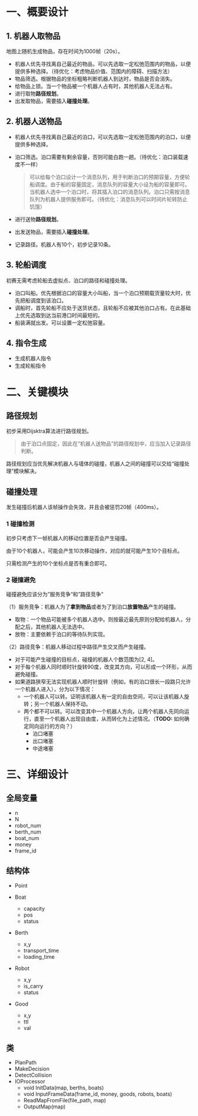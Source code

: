 # 一、概要设计

## 1. 机器人取物品

地图上随机生成物品，存在时间为1000帧（20s）。

- 机器人优先寻找离自己最近的物品，可以先选取一定松弛范围内的物品，以便提供多种选择。（待优化：考虑物品价值、范围内的障碍、扫描方法）
- 物品筛选。根据物品的坐标粗略判断机器人到达时，物品是否会消失。
- 给物品上锁。当一个物品被一个机器人占有时，其他机器人无法占有。
- 进行取物**路径规划**。
- 出发取物品，需要插入**碰撞处理**。

## 2. 机器人送物品

- 机器人优先寻找离自己最近的泊口，可以先选取一定松弛范围内的泊口，以便提供多种选择。

- 泊口筛选。泊口需要有剩余容量，否则可能白跑一趟。（待优化：泊口装载速度不一样）

  > 可以给每个泊口设计一个消息队列，用于判断泊口的预期容量，方便轮船调度。由于船的容量固定，消息队列的容量大小设为船的容量即可。当机器人选中一个泊口时，将其插入泊口的消息队列。泊口只需按消息队列为机器人提供服务即可。（待优化：消息队列可以时间片轮转防止饥饿）

- 进行送物**路径规划**。

- 出发送物品，需要插入**碰撞处理**。

- 记录路径。机器人有10个，初步记录10条。

## 3. 轮船调度

初赛无需考虑轮船去虚拟点、泊口的路径和碰撞处理。

* 泊口叫船。优先根据泊口的容量大小叫船，当一个泊口预期载货量较大时，优先把船调度到该泊口。
* 调船时，首先轮船不应处于送货状态，且轮船不应被其他泊口占有。在此基础上优先选取到达当前港口时间最短的。
* 船装满就出发。可以设置一定松弛容量。

## 4. 指令生成

* 生成机器人指令
* 生成轮船指令

# 二、关键模块

## 路径规划

初步采用Dijsktra算法进行路径规划。

> 由于泊口点固定，因此在“机器人送物品”的路径规划中，应当加入记录路径判断。

路径规划应当优先解决机器人与墙体的碰撞，机器人之间的碰撞可以交给“碰撞处理”模块解决。

## 碰撞处理

发生碰撞后机器人该帧操作会失效，并且会被惩罚20帧（400ms）。

### 1 碰撞检测

初步只考虑下一帧机器人的移动位置是否会产生碰撞。

由于10个机器人，可能会产生10次移动操作，对应的就可能产生10个目标点。

只需检测产生的10个坐标点是否有重合即可。

### 2 碰撞避免

碰撞避免应该分为”服务竞争“和”路径竞争“

（1）服务竞争：机器人为了**拿到物品**或者为了到泊口**放置物品**产生的碰撞。

* 取物：一个物品可能被多个机器人选中。则按最近最先原则分配给机器人，分配之后，其他机器人无法选中。
* 放物：主要依赖于泊口的等待队列实现。

（2）路径竞争：机器人移动过程中路径产生交叉而产生碰撞。

* 对于可能产生碰撞的目标点，碰撞的机器人个数范围为[2, 4]。
* 对于每个机器人同时顺时针旋转90度，改变其方向，可以形成一个环形，从而避免碰撞。
* 如果道路狭窄无法实现机器人顺时针旋转（例如，有的泊口很长一段路只允许一个机器人进入），分为以下情况：
  * 一个机器人可以转。证明该机器人有一定的自由空间，可以让该机器人旋转；另一个机器人保持不动。
  * 两个都不可以转。可以改变其中一个机器人方向，让两个机器人先同向运行，直至一个机器人出现自由度，从而转化为上述情况。（**TODO:** 如何确定同向运行的方向？）
    * 泊口堵塞
    * 出口堵塞
    * 中途堵塞

# 三、详细设计

## 全局变量

* n
* N
* robot_num
* berth_num
* boat_num
* money
* frame_id

## 结构体

* Point

* Boat
  * capacity
  * pos
  * status

* Berth
  * x,y
  * transport_time
  * loading_time

* Robot
  * x,y
  * is_carry
  * status

* Good
  * x,y
  * ttl
  * val

## 类

* PlanPath
* MakeDecision
* DetectCollision
* IOProcessor
  * void InitData(map, berths, boats)
  * void InputFrameData(frame_id, money, goods, robots, boats)
  * ReadMapFromFile(file_path, map)
  * OutputMap(map)
